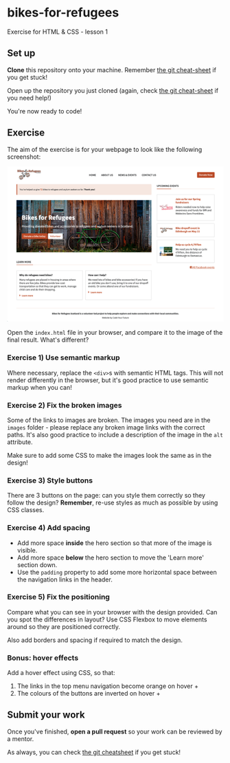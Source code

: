 # bikes-for-refugees
Exercise for HTML & CSS - lesson 1

## Set up

**Clone** this repository onto your machine. Remember [the git cheat-sheet]( https://syllabus.codeyourfuture.io/git/desktop/cheatsheet#i-want-to-get-code-from-a-repo-onto-my-computer-cloning) if you get stuck!

Open up the repository you just cloned (again, check [the git cheat-sheet](https://syllabus.codeyourfuture.io/git/desktop/cheatsheet#i-want-to-open-visual-studio-code-with-code-from-my-repository) if you need help!)

You're now ready to code!

## Exercise

The aim of the exercise is for your webpage to look like the following screenshot:

![Bike For Refugees: final design](bikes-for-refugees_final-design.png)

Open the `index.html` file in your browser, and compare it to the image of the final result. What's different?

### Exercise 1) Use semantic markup

Where necessary, replace the `<div>`s with semantic HTML tags. This will not render differently in the browser, but it's good practice to use semantic markup when you can!

### Exercise 2) Fix the broken images

Some of the links to images are broken. The images you need are in the `images` folder - please replace any broken image links with the correct paths. 
It's also good practice to include a description of the image in the `alt` attribute. 

Make sure to add some CSS to make the images look the same as in the design!

### Exercise 3) Style buttons

There are 3 buttons on the page: can you style them correctly so they follow the design?
**Remember**, re-use styles as much as possible by using CSS classes.

### Exercise 4) Add spacing

+ Add more space **inside** the hero section so that more of the image is visible. 
+ Add more space **below** the hero section to move the 'Learn more' section down.
+ Use the `padding` property to add some more horizontal space between the navigation links in the header.

### Exercise 5) Fix the positioning

Compare what you can see in your browser with the design provided. Can you spot the differences in layout? Use CSS Flexbox to move elements around so they are positioned correctly.

Also add borders and spacing if required to match the design. 

### Bonus: hover effects

Add a hover effect using CSS, so that:
  1) The links in the top menu navigation become orange on hover +
  2) The colours of the buttons are inverted on hover +

## Submit your work

Once you've finished, **open a pull request** so your work can be reviewed by a mentor.

As always, you can check [the git cheatsheet](https://syllabus.codeyourfuture.io/git/desktop/cheatsheet#i-want-to-send-my-code-to-volunteers-pushing) if you get stuck!
